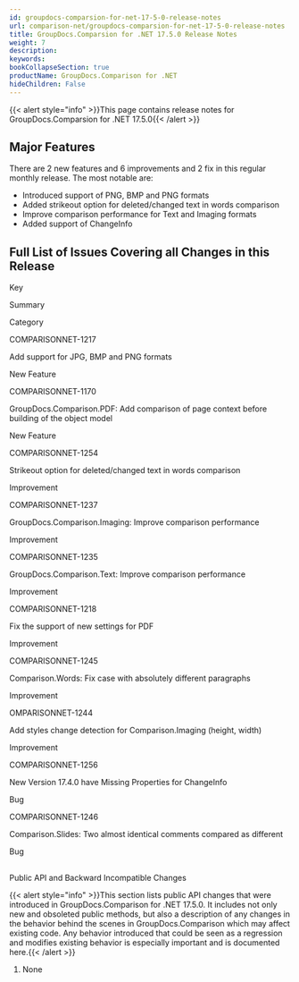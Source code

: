 ```yaml
---
id: groupdocs-comparsion-for-net-17-5-0-release-notes
url: comparison-net/groupdocs-comparsion-for-net-17-5-0-release-notes
title: GroupDocs.Comparsion for .NET 17.5.0 Release Notes
weight: 7
description: 
keywords: 
bookCollapseSection: true
productName: GroupDocs.Comparison for .NET
hideChildren: False
---
```

{{< alert style="info" >}}This page contains release notes for GroupDocs.Comparsion for .NET 17.5.0{{< /alert >}}

## Major Features

There are 2 new features and 6 improvements and 2 fix in this regular monthly release. The most notable are:

*   Introduced support of PNG, BMP and PNG formats
*   Added strikeout option for deleted/changed text in words comparison
*   Improve comparison performance for Text and Imaging formats
*   Added support of ChangeInfo

## Full List of Issues Covering all Changes in this Release

Key

Summary

Category

COMPARISONNET-1217

Add support for JPG, BMP and PNG formats

New Feature

COMPARISONNET-1170

GroupDocs.Comparison.PDF: Add comparison of page context before building of the object model

New Feature

COMPARISONNET-1254

Strikeout option for deleted/changed text in words comparison

Improvement

COMPARISONNET-1237

GroupDocs.Comparison.Imaging: Improve comparison performance

Improvement

COMPARISONNET-1235

GroupDocs.Comparison.Text: Improve comparison performance

Improvement

COMPARISONNET-1218

Fix the support of new settings for PDF

Improvement

COMPARISONNET-1245

Comparison.Words: Fix case with absolutely different paragraphs

Improvement

OMPARISONNET-1244

Add styles change detection for Comparison.Imaging (height, width)

Improvement

COMPARISONNET-1256

New Version 17.4.0 have Missing Properties for ChangeInfo

Bug

COMPARISONNET-1246

Comparison.Slides: Two almost identical comments compared as different

Bug

##   
Public API and Backward Incompatible Changes

{{< alert style="info" >}}This section lists public API changes that were introduced in GroupDocs.Comparison for .NET 17.5.0. It includes not only new and obsoleted public methods, but also a description of any changes in the behavior behind the scenes in GroupDocs.Comparison which may affect existing code. Any behavior introduced that could be seen as a regression and modifies existing behavior is especially important and is documented here.{{< /alert >}}

1.  None
